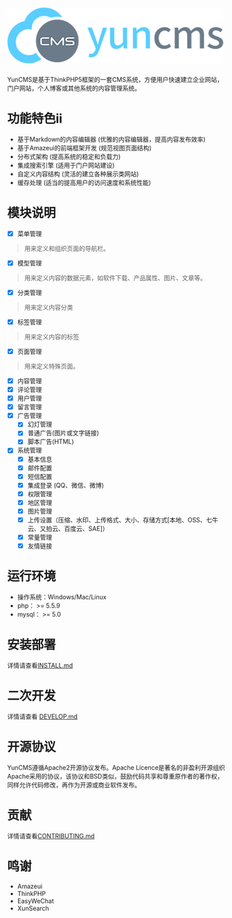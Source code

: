 <h1><a target="_blank" href="http://www.yunalading.com/" title="YunCMS 官网"><img width="500" src="docs/images/logo.png" alt="YunCMS Logo"/></a></h1>

YunCMS是基于ThinkPHP5框架的一套CMS系统，方便用户快速建立企业网站，门户网站，个人博客或其他系统的内容管理系统。

# 功能特色ii
- 基于Markdown的内容编辑器 (优雅的内容编辑器，提高内容发布效率)
- 基于Amazeui的前端框架开发 (规范视图页面结构)
- 分布式架构 (提高系统的稳定和负载力)
- 集成搜索引擎 (适用于门户网站建设)
- 自定义内容结构 (灵活的建立各种展示类网站)
- 缓存处理 (适当的提高用户的访问速度和系统性能)

# 模块说明
- [x] 菜单管理

> 用来定义和组织页面的导航栏。

- [x] 模型管理

> 用来定义内容的数据元素，如软件下载、产品属性、图片、文章等。

- [x] 分类管理

> 用来定义内容分类

- [x] 标签管理

> 用来定义内容的标签

- [x] 页面管理

> 用来定义特殊页面。

- [x] 内容管理
- [x] 评论管理
- [x] 用户管理
- [x] 留言管理
- [x] 广告管理
    - [x] 幻灯管理
    - [x] 普通广告(图片或文字链接)
    - [x] 脚本广告(HTML)
- [x] 系统管理
    - [x] 基本信息
    - [x] 邮件配置
    - [x] 短信配置
    - [x] 集成登录 (QQ、微信、微博)
    - [x] 权限管理
    - [x] 地区管理
    - [x] 图片管理
    - [x] 上传设置（压缩、水印、上传格式、大小、存储方式[本地、OSS、七牛云、又拍云、百度云、SAE]）
    - [x] 常量管理
    - [x] 友情链接

# 运行环境
- 操作系统：Windows/Mac/Linux
- php： >= 5.5.9
- mysql： >= 5.0

# 安装部署
详情请查看[INSTALL.md](INSTALL.md)

# 二次开发
详情请查看 [DEVELOP.md](DEVELOP.md)

# 开源协议
YunCMS遵循Apache2开源协议发布。Apache Licence是著名的非盈利开源组织Apache采用的协议，该协议和BSD类似，鼓励代码共享和尊重原作者的著作权，同样允许代码修改，再作为开源或商业软件发布。

# 贡献
详情请查看[CONTRIBUTING.md](CONTRIBUTING.md)

# 鸣谢
- Amazeui
- ThinkPHP
- EasyWeChat
- XunSearch
